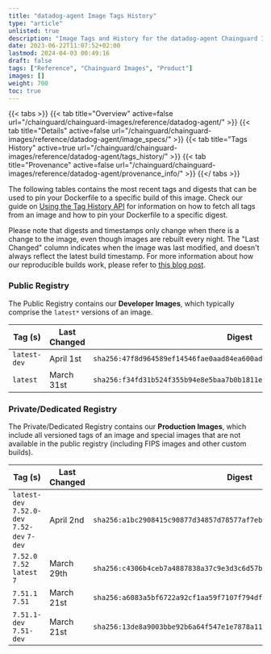 ```yaml
---
title: "datadog-agent Image Tags History"
type: "article"
unlisted: true
description: "Image Tags and History for the datadog-agent Chainguard Image"
date: 2023-06-22T11:07:52+02:00
lastmod: 2024-04-03 00:49:16
draft: false
tags: ["Reference", "Chainguard Images", "Product"]
images: []
weight: 700
toc: true
---
```


{{< tabs >}}
{{< tab title="Overview" active=false url="/chainguard/chainguard-images/reference/datadog-agent/" >}}
{{< tab title="Details" active=false url="/chainguard/chainguard-images/reference/datadog-agent/image_specs/" >}}
{{< tab title="Tags History" active=true url="/chainguard/chainguard-images/reference/datadog-agent/tags_history/" >}}
{{< tab title="Provenance" active=false url="/chainguard/chainguard-images/reference/datadog-agent/provenance_info/" >}}
{{</ tabs >}}

The following tables contains the most recent tags and digests that can be used to pin your Dockerfile to a specific build of this image. Check our guide on [Using the Tag History API](/chainguard/chainguard-images/using-the-tag-history-api/) for information on how to fetch all tags from an image and how to pin your Dockerfile to a specific digest.

Please note that digests and timestamps only change when there is a change to the image, even though images are rebuilt every night. The "Last Changed" column indicates when the image was last modified, and doesn't always reflect the latest build timestamp. For more information about how our reproducible builds work, please refer to [this blog post](https://www.chainguard.dev/unchained/reproducing-chainguards-reproducible-image-builds).

### Public Registry
The Public Registry contains our **Developer Images**, which typically comprise the `latest*` versions of an image.

| Tag (s)       | Last Changed | Digest                                                                    |
|---------------|--------------|---------------------------------------------------------------------------|
|  `latest-dev` | April 1st    | `sha256:47f8d964589ef14546fae0aad84ea600adfef04be98c8d55992debd7857e2e40` |
|  `latest`     | March 31st   | `sha256:f34fd31b524f355b94e8e5baa7b0b1811ed6e73ebc2b556e484eb892ff6f34b7` |


### Private/Dedicated Registry
The Private/Dedicated Registry contains our **Production Images**, which include all versioned tags of an image and special images that are not available in the public registry (including FIPS images and other custom builds).

| Tag (s)                                       | Last Changed | Digest                                                                    |
|-----------------------------------------------|--------------|---------------------------------------------------------------------------|
|  `latest-dev` `7.52.0-dev` `7.52-dev` `7-dev` | April 2nd    | `sha256:a1bc2908415c90877d34857d78577af7eb4f0f16a9d8ae161a919a2b66abd716` |
|  `7.52.0` `7.52` `latest` `7`                 | March 29th   | `sha256:c4306b4ceb7a4887838a37c9e3d3c6d57b98c7c7a552aa6f6cc7716dfafcab9b` |
|  `7.51.1` `7.51`                              | March 21st   | `sha256:a6083a5bf6722a92cf1aa59f7107f794dfb99cf519f1067e3eeedeef75e66994` |
|  `7.51.1-dev` `7.51-dev`                      | March 21st   | `sha256:13de8a9003bbe92b6a64f547e1e7878a112ef8eafdeb5c652c32aabaf8d74f05` |

